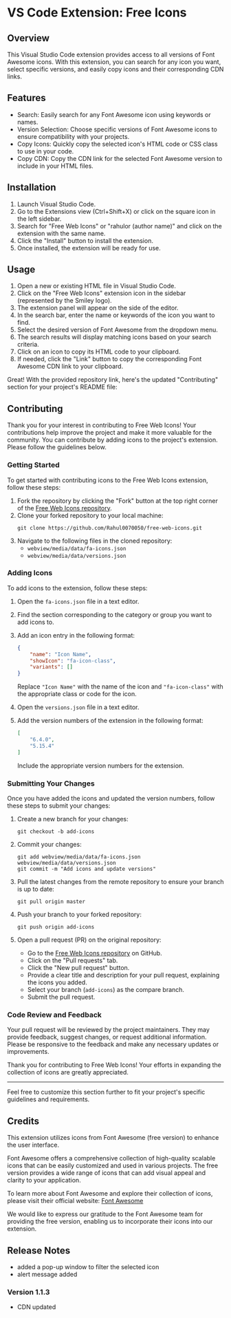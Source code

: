 # VS Code Extension: Free Icons

## Overview
This Visual Studio Code extension provides access to all versions of Font Awesome icons. With this extension, you can search for any icon you want, select specific versions, and easily copy icons and their corresponding CDN links.

## Features
- Search: Easily search for any Font Awesome icon using keywords or names.
- Version Selection: Choose specific versions of Font Awesome icons to ensure compatibility with your projects.
- Copy Icons: Quickly copy the selected icon's HTML code or CSS class to use in your code.
- Copy CDN: Copy the CDN link for the selected Font Awesome version to include in your HTML files.

## Installation
1. Launch Visual Studio Code.
2. Go to the Extensions view (Ctrl+Shift+X) or click on the square icon in the left sidebar.
3. Search for "Free Web Icons" or "rahulor (author name)" and click on the extension with the same name.
4. Click the "Install" button to install the extension.
5. Once installed, the extension will be ready for use.

## Usage
1. Open a new or existing HTML file in Visual Studio Code.
2. Click on the "Free Web Icons" extension icon in the sidebar (represented by the Smiley logo).
3. The extension panel will appear on the side of the editor.
4. In the search bar, enter the name or keywords of the icon you want to find.
5. Select the desired version of Font Awesome from the dropdown menu.
6. The search results will display matching icons based on your search criteria.
7. Click on an icon to copy its HTML code to your clipboard.
8. If needed, click the "Link" button to copy the corresponding Font Awesome CDN link to your clipboard.

Great! With the provided repository link, here's the updated "Contributing" section for your project's README file:

## Contributing

Thank you for your interest in contributing to Free Web Icons! Your contributions help improve the project and make it more valuable for the community. You can contribute by adding icons to the project's extension. Please follow the guidelines below.

### Getting Started

To get started with contributing icons to the Free Web Icons extension, follow these steps:

1. Fork the repository by clicking the "Fork" button at the top right corner of the [Free Web Icons repository](https://github.com/Rahul0070050/free-web-icons).
2. Clone your forked repository to your local machine:
   ```
   git clone https://github.com/Rahul0070050/free-web-icons.git
   ```
3. Navigate to the following files in the cloned repository:
   - `webview/media/data/fa-icons.json`
   - `webview/media/data/versions.json`

### Adding Icons

To add icons to the extension, follow these steps:

1. Open the `fa-icons.json` file in a text editor.
2. Find the section corresponding to the category or group you want to add icons to.
3. Add an icon entry in the following format:
   ```json
   {
       "name": "Icon Name",
       "showIcon": "fa-icon-class",
       "variants": []
   }
   ```
   Replace `"Icon Name"` with the name of the icon and `"fa-icon-class"` with the appropriate class or code for the icon.

4. Open the `versions.json` file in a text editor.
5. Add the version numbers of the extension in the following format:
   ```json
   [
       "6.4.0",
       "5.15.4"
   ]
   ```
   Include the appropriate version numbers for the extension.

### Submitting Your Changes

Once you have added the icons and updated the version numbers, follow these steps to submit your changes:

1. Create a new branch for your changes:
   ```
   git checkout -b add-icons
   ```

2. Commit your changes:
   ```
   git add webview/media/data/fa-icons.json webview/media/data/versions.json
   git commit -m "Add icons and update versions"
   ```

3. Pull the latest changes from the remote repository to ensure your branch is up to date:
   ```
   git pull origin master
   ```

4. Push your branch to your forked repository:
   ```
   git push origin add-icons
   ```

5. Open a pull request (PR) on the original repository:
   - Go to the [Free Web Icons repository](https://github.com/Rahul0070050/free-web-icons) on GitHub.
   - Click on the "Pull requests" tab.
   - Click the "New pull request" button.
   - Provide a clear title and description for your pull request, explaining the icons you added.
   - Select your branch (`add-icons`) as the compare branch.
   - Submit the pull request.

### Code Review and Feedback

Your pull request will be reviewed by the project maintainers. They may provide feedback, suggest changes, or request additional information. Please be responsive to the feedback and make any necessary updates or improvements.

Thank you for contributing to Free Web Icons! Your efforts in expanding the collection of icons are greatly appreciated.

---

Feel free to customize this section further to fit your project's specific guidelines and requirements.

## Credits

This extension utilizes icons from Font Awesome (free version) to enhance the user interface.

Font Awesome offers a comprehensive collection of high-quality scalable icons that can be easily customized and used in various projects. The free version provides a wide range of icons that can add visual appeal and clarity to your application.

To learn more about Font Awesome and explore their collection of icons, please visit their official website: [Font Awesome](https://fontawesome.com/)

We would like to express our gratitude to the Font Awesome team for providing the free version, enabling us to incorporate their icons into our extension.

## Release Notes
 - added a pop-up window to filter the selected icon
 - alert message added
### Version 1.1.3
 - CDN updated

